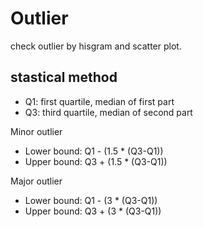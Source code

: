 # Outlier

check outlier by hisgram and scatter plot.

## stastical method
- Q1: first quartile, median of first part
- Q3: third quartile, median of second part

Minor outlier
- Lower bound: Q1 - (1.5 * (Q3-Q1))
- Upper bound: Q3 + (1.5 * (Q3-Q1))

Major outlier
- Lower bound: Q1 - (3 * (Q3-Q1))
- Upper bound: Q3 + (3 * (Q3-Q1))
